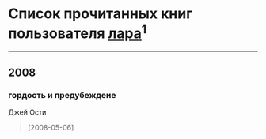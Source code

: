 # Список прочитанных книг пользователя [лара](https://www.facebook.com/app_scoped_user_id/888300831313360/)<sup>1</sup>
---

## 2008

### гордость и предубеждеие
Джей Ости
> [2008-05-06] 



